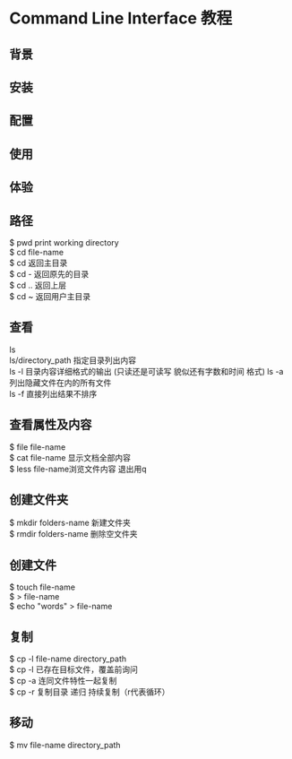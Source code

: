 # Command Line Interface 教程

## 背景

## 安装

## 配置

## 使用

## 体验

## 路径  
$ pwd    print working directory    
$ cd file-name    
$ cd 返回主目录    
$ cd -  返回原先的目录    
$ cd .. 返回上层    
$ cd ~ 返回用户主目录   

## 查看 
ls  
ls/directory_path  指定目录列出内容  
ls -l 目录内容详细格式的输出  (只读还是可读写 貌似还有字数和时间 格式)
ls -a 列出隐藏文件在内的所有文件  
ls -f 直接列出结果不排序

## 查看属性及内容  
$ file file-name  
$ cat file-name 显示文档全部内容  
$ less file-name浏览文件内容  退出用q  

## 创建文件夹  
$ mkdir folders-name  新建文件夹  
$ rmdir folders-name  删除空文件夹  

## 创建文件  
$ touch file-name  
$ > file-name  
$ echo "words" > file-name  

## 复制  
$ cp -l file-name directory_path  
$ cp -l  已存在目标文件，覆盖前询问  
$ cp -a 连同文件特性一起复制  
$ cp -r 复制目录  递归  持续复制（r代表循环）  

## 移动  
$ mv file-name directory_path  

